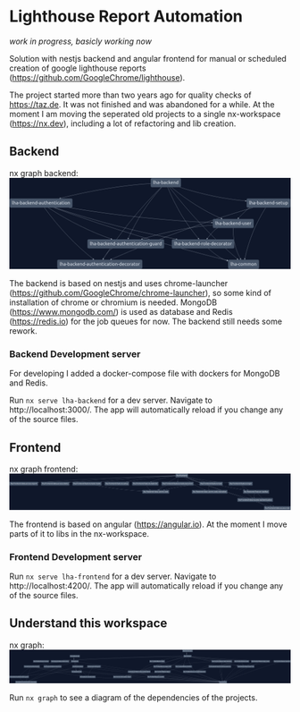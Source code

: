# Lighthouse Report Automation

*work in progress, basicly working now*

Solution with nestjs backend and angular frontend for manual or scheduled creation of google lighthouse reports (https://github.com/GoogleChrome/lighthouse).

The project started more than two years ago for quality checks of https://taz.de.
It was not finished and was abandoned for a while.
At the moment I am moving the seperated old projects to a single nx-workspace (https://nx.dev), including a lot of refactoring and lib creation.

## Backend

nx graph backend:
![alt text](https://github.com/alcotronic/lighthouse-automation/raw/add-state-to-frontend-data-access-libs-and-features/nx-graph-backend.png)

The backend is based on nestjs and uses chrome-launcher (https://github.com/GoogleChrome/chrome-launcher), so some kind of installation of chrome or chromium is needed. MongoDB (https://www.mongodb.com/) is used as database and Redis (https://redis.io) for the job queues for now.
The backend still needs some rework.

### Backend Development server

For developing I added a docker-compose file with dockers for MongoDB and Redis.

Run `nx serve lha-backend` for a dev server. Navigate to http://localhost:3000/. The app will automatically reload if you change any of the source files.

## Frontend

nx graph frontend:
![alt text](https://github.com/alcotronic/lighthouse-automation/raw/add-state-to-frontend-data-access-libs-and-features/nx-graph-frontend.png)

The frontend is based on angular (https://angular.io).
At the moment I move parts of it to libs in the nx-workspace.

### Frontend Development server

Run `nx serve lha-frontend` for a dev server. Navigate to http://localhost:4200/. The app will automatically reload if you change any of the source files.

## Understand this workspace

nx graph:
![alt text](https://github.com/alcotronic/lighthouse-automation/raw/add-state-to-frontend-data-access-libs-and-features/nx-graph.png)

Run `nx graph` to see a diagram of the dependencies of the projects.
